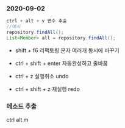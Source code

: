 ### 2020-09-02

```java
ctrl + alt + v 변수 추출
//예시
repository.findAll();
List<Member> all = repository.findAll();
```
- shift + f6 리팩토링 문자 여러개 동시에 바꾸기  
- ctrl + shift + enter 자동완성하고 줄바꿈

- ctrl + z  실행취소 undo   
- ctrl + shift + z 재실행 redo

### 메소드 추출
ctrl alt m

